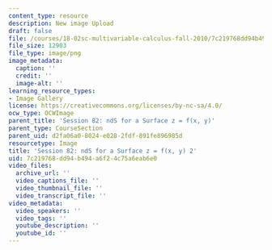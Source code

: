 ```yaml
---
content_type: resource
description: New image Upload
draft: false
file: /courses/18-02sc-multivariable-calculus-fall-2010/7c219768dd94b494a6f24c75a6eab6e0_MIT18_02SC_L28Brds_2.png
file_size: 12903
file_type: image/png
image_metadata:
  caption: ''
  credit: ''
  image-alt: ''
learning_resource_types:
- Image Gallery
license: https://creativecommons.org/licenses/by-nc-sa/4.0/
ocw_type: OCWImage
parent_title: 'Session 82: ndS for a Surface z = f(x, y)'
parent_type: CourseSection
parent_uid: d2fa06a0-8024-e028-2fdf-891fe896985d
resourcetype: Image
title: 'Session 82: ndS for a Surface z = f(x, y) 2'
uid: 7c219768-dd94-b494-a6f2-4c75a6eab6e0
video_files:
  archive_url: ''
  video_captions_file: ''
  video_thumbnail_file: ''
  video_transcript_file: ''
video_metadata:
  video_speakers: ''
  video_tags: ''
  youtube_description: ''
  youtube_id: ''
---
```

